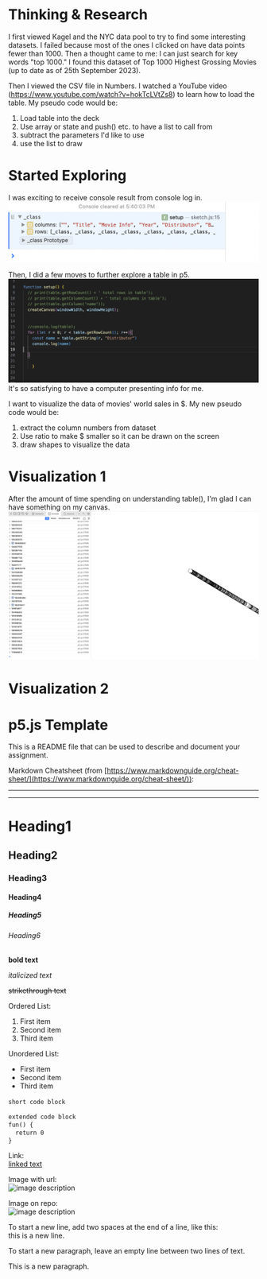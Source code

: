 # Thinking & Research
I first viewed Kagel and the NYC data pool to try to find some interesting datasets. I failed because most of the ones I clicked on have data points fewer than 1000. Then a thought came to me: I can just search for key words "top 1000." I found this dataset of Top 1000 Highest Grossing Movies (up to date as of 25th September 2023).  

Then I viewed the CSV file in Numbers. I watched a YouTube video (https://www.youtube.com/watch?v=hokTcLVtZs8) to learn how to load the table. My pseudo code would be:  
1. Load table into the deck
2. Use array or state and push() etc. to have a list to call from
3. subtract the parameters I'd like to use
4. use the list to draw


# Started Exploring
I was exciting to receive console result from console log in.   
![image description](./1.png)  

Then, I did a few moves to further explore a table in p5. 
![image description](./2.png)  It's so satisfying to have a computer presenting info for me.  

I want to visualize the data of movies' world sales in $. My new pseudo code would be:  
1. extract the column numbers from dataset
2. Use ratio to make $ smaller so it can be drawn on the screen
3. draw shapes to visualize the data 

# Visualization 1
After the amount of time spending on understanding table(), I'm glad I can have something on my canvas. 
![image description](./3.png)  


# Visualization 2



# p5.js Template

This is a README file that can be used to describe and document your assignment.

Markdown Cheatsheet (from [https://www.markdownguide.org/cheat-sheet/](https://www.markdownguide.org/cheat-sheet/)):

---
---

# Heading1
## Heading2
### Heading3
#### Heading4
##### Heading5
###### Heading6

**bold text**

*italicized text*

~~strikethrough text~~

Ordered List:
1. First item
2. Second item
3. Third item

Unordered List:
- First item
- Second item
- Third item

`short code block`

```
extended code block
fun() {
  return 0
}
```

Link:  
[linked text](https://www.example.com)


Image with url:  
![image description](https://dm-gy-6063-2023f-d.github.io/assets/homework/02/clark-espaco-modulado-00.jpg)


Image on repo:  
![image description](./file-name.jpg)


To start a new line, add two spaces at the end of a line, like this:  
this is a new line.


To start a new paragraph, leave an empty line between two lines of text.

This is a new paragraph.
